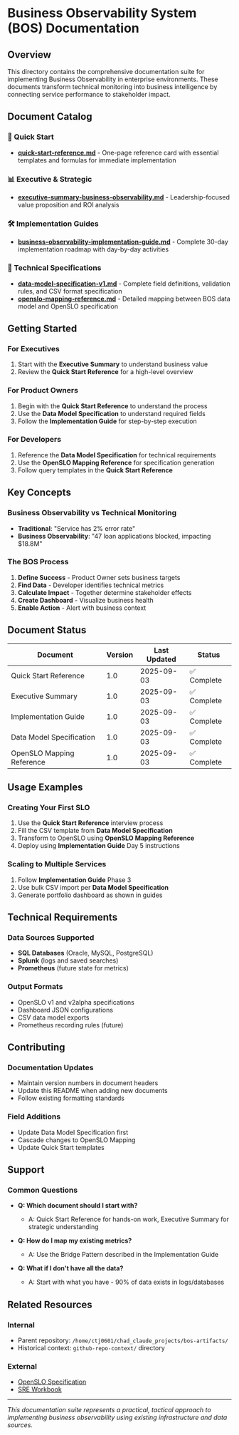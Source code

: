 # Business Observability System (BOS) Documentation

## Overview
This directory contains the comprehensive documentation suite for implementing Business Observability in enterprise environments. These documents transform technical monitoring into business intelligence by connecting service performance to stakeholder impact.

## Document Catalog

### 🚀 Quick Start
- **[quick-start-reference.md](./quick-start-reference.md)** - One-page reference card with essential templates and formulas for immediate implementation

### 📊 Executive & Strategic
- **[executive-summary-business-observability.md](./executive-summary-business-observability.md)** - Leadership-focused value proposition and ROI analysis

### 🛠️ Implementation Guides
- **[business-observability-implementation-guide.md](./business-observability-implementation-guide.md)** - Complete 30-day implementation roadmap with day-by-day activities

### 📐 Technical Specifications
- **[data-model-specification-v1.md](./data-model-specification-v1.md)** - Complete field definitions, validation rules, and CSV format specification
- **[openslo-mapping-reference.md](./openslo-mapping-reference.md)** - Detailed mapping between BOS data model and OpenSLO specification

## Getting Started

### For Executives
1. Start with the **Executive Summary** to understand business value
2. Review the **Quick Start Reference** for a high-level overview

### For Product Owners
1. Begin with the **Quick Start Reference** to understand the process
2. Use the **Data Model Specification** to understand required fields
3. Follow the **Implementation Guide** for step-by-step execution

### For Developers
1. Reference the **Data Model Specification** for technical requirements
2. Use the **OpenSLO Mapping Reference** for specification generation
3. Follow query templates in the **Quick Start Reference**

## Key Concepts

### Business Observability vs Technical Monitoring
- **Traditional**: "Service has 2% error rate"
- **Business Observability**: "47 loan applications blocked, impacting $18.8M"

### The BOS Process
1. **Define Success** - Product Owner sets business targets
2. **Find Data** - Developer identifies technical metrics
3. **Calculate Impact** - Together determine stakeholder effects
4. **Create Dashboard** - Visualize business health
5. **Enable Action** - Alert with business context

## Document Status

| Document | Version | Last Updated | Status |
|----------|---------|--------------|--------|
| Quick Start Reference | 1.0 | 2025-09-03 | ✅ Complete |
| Executive Summary | 1.0 | 2025-09-03 | ✅ Complete |
| Implementation Guide | 1.0 | 2025-09-03 | ✅ Complete |
| Data Model Specification | 1.0 | 2025-09-03 | ✅ Complete |
| OpenSLO Mapping Reference | 1.0 | 2025-09-03 | ✅ Complete |

## Usage Examples

### Creating Your First SLO
1. Use the **Quick Start Reference** interview process
2. Fill the CSV template from **Data Model Specification**
3. Transform to OpenSLO using **OpenSLO Mapping Reference**
4. Deploy using **Implementation Guide** Day 5 instructions

### Scaling to Multiple Services
1. Follow **Implementation Guide** Phase 3
2. Use bulk CSV import per **Data Model Specification**
3. Generate portfolio dashboard as shown in guides

## Technical Requirements

### Data Sources Supported
- **SQL Databases** (Oracle, MySQL, PostgreSQL)
- **Splunk** (logs and saved searches)
- **Prometheus** (future state for metrics)

### Output Formats
- OpenSLO v1 and v2alpha specifications
- Dashboard JSON configurations
- CSV data model exports
- Prometheus recording rules (future)

## Contributing

### Documentation Updates
- Maintain version numbers in document headers
- Update this README when adding new documents
- Follow existing formatting standards

### Field Additions
- Update Data Model Specification first
- Cascade changes to OpenSLO Mapping
- Update Quick Start templates

## Support

### Common Questions
- **Q: Which document should I start with?**
  - A: Quick Start Reference for hands-on work, Executive Summary for strategic understanding

- **Q: How do I map my existing metrics?**
  - A: Use the Bridge Pattern described in the Implementation Guide

- **Q: What if I don't have all the data?**
  - A: Start with what you have - 90% of data exists in logs/databases

## Related Resources

### Internal
- Parent repository: `/home/ctj0601/chad_claude_projects/bos-artifacts/`
- Historical context: `github-repo-context/` directory

### External
- [OpenSLO Specification](https://github.com/OpenSLO/OpenSLO)
- [SRE Workbook](https://sre.google/workbook/table-of-contents/)

---

*This documentation suite represents a practical, tactical approach to implementing business observability using existing infrastructure and data sources.*